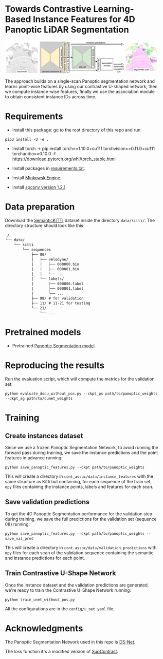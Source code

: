 # Towards Contrastive Learning-Based Instance Features for 4D Panoptic LiDAR Segmentation

![](pics/DSCU.png)

The approach builds on a single-scan Panoptic segmentation network and learns point-wise features by using our contrastive U-shaped network, then we compute instance-wise features, finally we use the association module to obtain consistent instance IDs across time.

# Requirements

* Install this package: go to the root directory of this repo and run:
```
pip3 install -U -e .
```
* Install torch -> pip install torch==1.10.0+cu111 torchvision==0.11.0+cu111 torchaudio==0.10.0 -f https://download.pytorch.org/whl/torch_stable.html

* Install packages in [requirements.txt](requirements.txt).

* Install [MinkowskiEngine](https://nvidia.github.io/MinkowskiEngine/overview.html#installation).

* Install [spconv version 1.2.1](https://github.com/traveller59/spconv/tree/fad3000249d27ca918f2655ff73c41f39b0f3127).

# Data preparation
Download the [SemanticKITTI](http://www.semantic-kitti.org/dataset.html#overview) dataset inside the directory `data/kitti/`. The directory structure should look like this:
```
./
└── data/
    └── kitti
        └── sequences
            ├── 00/           
            │   ├── velodyne/	
            |   |	├── 000000.bin
            |   |	├── 000001.bin
            |   |	└── ...
            │   └── labels/ 
            |       ├── 000000.label
            |       ├── 000001.label
            |       └── ...
            ├── 08/ # for validation
            ├── 11/ # 11-21 for testing
            └── 21/
                └── ...
```

# Pretrained models
* Pretrained [Panoptic Segmentation model](https://www.ipb.uni-bonn.de/html/projects/contrastive_instance_association/panoptic_pq_564.pth).

# Reproducing the results
Run the evaluation script, which will compute the metrics for the validation set:

```
python evaluate_dscu_without_pos.py --ckpt_ps path/to/panoptic_weights --ckpt_ag path/to/cunet_weights 
```
# Training
## Create instances dataset 
Since we use a frozen Panoptic Segmentation Network, to avoid running the forward pass during training, we save the instance predictions and the point features in advance running:

```
python save_panoptic_features.py --ckpt path/to/panoptic_weights
```

This will create a directory in `cont_assoc/data/instance_features` with the same structure as Kitti but containing, for each sequence of the train set, `npy` files containing the instance points, labels and features for each scan. 

## Save validation predictions
To get the 4D Panoptic Segmentation performance for the validation step during training, we save the full predictions for the validation set (sequence 08) running:

```
python save_panoptic_features.py --ckpt path/to/panoptic_weights --save_val_pred
```

This will create a directory in `cont_assoc/data/validation_predictions` with `npy` files for each scan of the validation sequence containing the semantic and instance predictions for each point. 

## Train Contrastive U-Shape Network

Once the instance dataset and the validation predictions are generated, we're ready to train the Contrastive U-Shape Network running:

```
python train_unet_without_pos.py 
```
All the configurations are in the `config/u_net.yaml` file.


# Acknowledgments

The Panoptic Segmentation Network used in this repo is [DS-Net](https://github.com/hongfz16/DS-Net).

The loss function it's a modified version of [SupContrast](https://github.com/HobbitLong/SupContrast).


